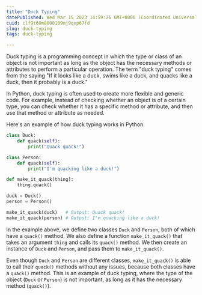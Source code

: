 ```yaml
---
title: "Duck Typing"
datePublished: Wed Mar 15 2023 14:59:26 GMT+0000 (Coordinated Universal Time)
cuid: clf9t60m8000109mj9qvp67fd
slug: duck-typing
tags: duck-typing

---
```


Duck typing is a programming concept in which the type or class of an object is not important as long as the object has the necessary methods or attributes to perform a particular operation. The term "duck typing" comes from the saying "If it looks like a duck, swims like a duck, and quacks like a duck, then it probably is a duck."

In Python, duck typing is often used to create more flexible and generic code. For example, instead of checking whether an object is of a certain type, you can check whether it has a specific method or attribute, and then use that method or attribute as needed.

Here's an example of how duck typing works in Python:

```python
class Duck:
    def quack(self):
        print("Quack quack!")

class Person:
    def quack(self):
        print("I'm quacking like a duck!")

def make_it_quack(thing):
    thing.quack()

duck = Duck()
person = Person()

make_it_quack(duck)   # Output: Quack quack!
make_it_quack(person) # Output: I'm quacking like a duck!
```

In the example above, we define two classes `Duck` and `Person`, both of which have a `quack()` method. We also define a function `make_it_quack()` that takes an argument `thing` and calls its `quack()` method. We then create an instance of `Duck` and `Person`, and pass them to `make_it_quack()`.

Even though `Duck` and `Person` are different classes, `make_it_quack()` is able to call their `quack()` methods without any issues, because both classes have a `quack()` method. This is an example of duck typing, where the type of the object (`Duck` or `Person`) is not important, as long as it has the necessary method (`quack()`).